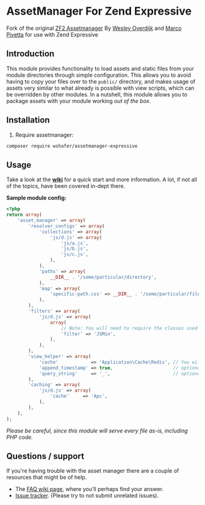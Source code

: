 # AssetManager For Zend Expressive
Fork of the original [ZF2 Assetmanager](https://github.com/RWOverdijk/AssetManager) 
By [Wesley Overdijk](http://blog.spoonx.nl/) and [Marco Pivetta](http://ocramius.github.com/)
for use with Zend Expressive

## Introduction
This module provides functionality to load assets and static files from your module directories 
through simple configuration. This allows you to avoid having to copy your files over to the `public/` 
directory, and makes usage of assets very similar to what already is possible with view scripts, 
which can be overridden by other modules. In a nutshell, this module allows you to package assets 
with your module working *out of the box*.

## Installation

 1.  Require assetmanager:

```sh
composer require wshafer/assetmanager-expressive
```

## Usage

Take a look at the **[wiki](https://github.com/wshafer/assetmanager-core/wiki)** for a quick start and more information.
A lot, if not all of the topics, have been covered in-dept there.

**Sample module config:**

```php
<?php
return array(
    'asset_manager' => array(
        'resolver_configs' => array(
            'collections' => array(
                'js/d.js' => array(
                    'js/a.js',
                    'js/b.js',
                    'js/c.js',
                ),
            ),
            'paths' => array(
                __DIR__ . '/some/particular/directory',
            ),
            'map' => array(
                'specific-path.css' => __DIR__ . '/some/particular/file.css',
            ),
        ),
        'filters' => array(
            'js/d.js' => array(
                array(
                    // Note: You will need to require the classes used for the filters yourself.
                    'filter' => 'JSMin',
                ),
            ),
        ),
        'view_helper' => array(
            'cache'            => 'Application\Cache\Redis', // You will need to require the factory used for the cache yourself.
            'append_timestamp' => true,                      // optional, if false never append a query param
            'query_string'     => '_',                       // optional
        ),
        'caching' => array(
            'js/d.js' => array(
                'cache'     => 'Apc',
            ),
        ),
    ),
);
```

*Please be careful, since this module will serve every file as-is, including PHP code.*

## Questions / support
If you're having trouble with the asset manager there are a couple of resources that might be of help.
* The [FAQ wiki page](https://github.com/wshafer/assetmanager-core/wiki/FAQ), where you'll perhaps find your answer.
* [Issue tracker](https://github.com/wshafer/assetmanager-core/issues). (Please try to not submit unrelated issues).

